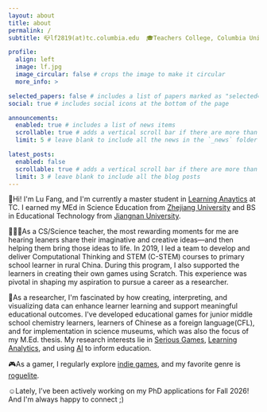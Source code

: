 ```yaml
---
layout: about
title: about
permalink: /
subtitle: 📪lf2819(at)tc.columbia.edu  🎓Teachers College, Columbia University 📍New York City, NY

profile:
  align: left
  image: lf.jpg
  image_circular: false # crops the image to make it circular
  more_info: >

selected_papers: false # includes a list of papers marked as "selected={true}"
social: true # includes social icons at the bottom of the page

announcements:
  enabled: true # includes a list of news items
  scrollable: true # adds a vertical scroll bar if there are more than 3 news items
  limit: 5 # leave blank to include all the news in the `_news` folder

latest_posts:
  enabled: false
  scrollable: true # adds a vertical scroll bar if there are more than 3 new posts items
  limit: 3 # leave blank to include all the blog posts
---
```

👋Hi! I'm Lu Fang, and I'm currently a master student in <a href='https://en.wikipedia.org/wiki/Learning_analytics'>Learning Anaytics</a> at TC. I earned my MEd in Science Education from <a href="https://www.zju.edu.cn/english/">Zhejiang University</a> and BS in Educational Technology from <a href="https://english.jiangnan.edu.cn/">Jiangnan University</a>.

👩🏻‍🏫As a CS/Science teacher, the most rewarding moments for me are hearing leaners share their imaginative and creative ideas—and then helping them bring those ideas to life. In 2019, I led a team to develop and deliver Computational Thinking and STEM (C-STEM) courses to primary school learner in rural China. During this program, I also supported the learners in creating their own games using Scratch. This experience was pivotal in shaping my aspiration to pursue a career as a researcher.

📔As a researcher, I'm fascinated by how creating, interpreting, and visualizing data can enhance learner learning and support meaningful educational outcomes. I've developed educational games for junior middle school chemistry learners, learners of Chinese as a foreign language(CFL), and for implementation in science museums, which was also the focus of my M.Ed. thesis. My research interests lie in <a href="https://en.wikipedia.org/wiki/Serious_game">Serious Games</a>, <a href="https://en.wikipedia.org/wiki/Learning_analytics">Learning Analytics</a>, and using <a href="https://en.wikipedia.org/wiki/Artificial_intelligence">AI</a> to inform education. 

🎮As a gamer, I regularly explore <a href="https://en.wikipedia.org/wiki/Indie_game">indie games</a>, and my favorite genre is <a href="https://screenrant.com/roguelike-roguelite-difference-permadeath-hades-rogue-slay-spire/">roguelite</a>.

☺️Lately, I’ve been actively working on my PhD applications for Fall 2026! And I'm always happy to connect ;)